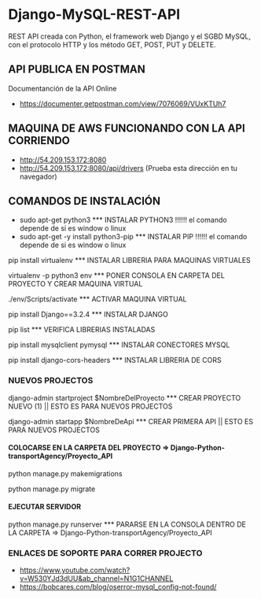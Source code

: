# Django-MySQL-REST-API

REST API creada con Python, el framework web Django y el SGBD MySQL, con el protocolo HTTP y los método GET, POST, PUT y DELETE.

## API PUBLICA EN POSTMAN
 Documentanción de la API Online
 - https://documenter.getpostman.com/view/7076069/VUxKTUh7
## MAQUINA DE AWS FUNCIONANDO CON LA API CORRIENDO
 - http://54.209.153.172:8080
 - http://54.209.153.172:8080/api/drivers (Prueba esta dirección en tu navegador)
 
## COMANDOS DE INSTALACIÓN

- sudo apt-get python3 *** INSTALAR PYTHON3 !!!!!!  el comando depende de si es window o linux
- sudo apt-get -y install python3-pip *** INSTALAR PIP  !!!!!!  el comando depende de si es window o linux

pip install virtualenv *** INSTALAR LIBRERIA PARA MAQUINAS VIRTUALES

virtualenv -p python3 env *** PONER CONSOLA EN CARPETA DEL PROYECTO Y CREAR MAQUINA VIRTUAL

./env/Scripts/activate *** ACTIVAR MAQUINA VIRTUAL

pip install Django==3.2.4 *** INSTALAR DJANGO

pip list  *** VERIFICA LIBRERIAS INSTALADAS
 
pip install mysqlclient pymysql *** INSTALAR CONECTORES MYSQL

pip install django-cors-headers *** INSTALAR LIBRERIA DE CORS

### NUEVOS PROJECTOS
 
django-admin startproject $NombreDelProyecto *** CREAR PROYECTO NUEVO (1) || ESTO ES PARA NUEVOS PROJECTOS

django-admin startapp $NombreDeApi *** CREAR PRIMERA API || ESTO ES PARA NUEVOS PROJECTOS
 
#### COLOCARSE EN LA CARPETA DEL PROYECTO   =>  Django-Python-transportAgency/Proyecto_API

python manage.py makemigrations

python manage.py migrate

#### EJECUTAR SERVIDOR    

python manage.py runserver *** PARARSE EN LA CONSOLA DENTRO DE LA CARPETA  =>   Django-Python-transportAgency/Proyecto_API

### ENLACES DE SOPORTE PARA CORRER PROJECTO
   - https://www.youtube.com/watch?v=W530YJd3dUU&ab_channel=N1G1CHANNEL
   - https://bobcares.com/blog/oserror-mysql_config-not-found/
